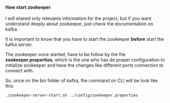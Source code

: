 #### How start zookeeper

I will shared only relevants information for the project, but if you want understand deeply about zookeeper, just check the documentation on kafka.

It is important to know that you have to start the zookeeper **before** start the kafka server.

The zookeeper once started, have to be follow by the file **zookeeper.properties**, which is the one who has de proper configuration to initialize zookeeper and have the changes like different ports connection to connect with.

So, once on the _bin_ folder of kafka, the command on CLI will be look like this:

```bash
./zookeeper-server-start.sh ../config/zookeeper.properties
```
